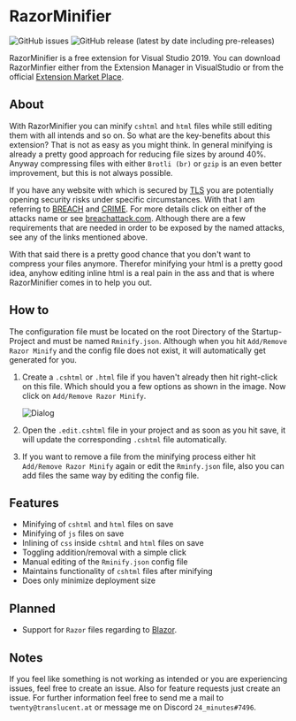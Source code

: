 # RazorMinifier

<img alt="GitHub issues" src="https://img.shields.io/github/issues-raw/TwentyFourMinutes/RazorMinifier"> <img alt="GitHub release (latest by date including pre-releases)" src="https://img.shields.io/github/v/release/TwentyFourMinutes/RazorMinifier?include_prereleases">

RazorMinifier is a free extension for Visual Studio 2019.
You can download RazorMinfier either from the Extension Manager in VisualStudio or from the official [Extension Market Place]( https://marketplace.visualstudio.com/items?itemName=twenty-four-minutes.razor-minifier ).

## About

With RazorMinifier you can minify `cshtml` and `html` files while still editing them with all intends and so on.
So what are the key-benefits about this extension? That is not as easy as you might think. 
In general minifying is already a pretty good approach for reducing file sizes by around 40%. Anyway compressing files with either `Brotli (br)` or `gzip` is an even better improvement, but this is not always possible.

If you have any website with which is secured by [TLS]( https://en.wikipedia.org/wiki/Transport_Layer_Security ) you are potentially opening security risks under specific circumstances. With that I am referring to [BREACH]( https://en.wikipedia.org/wiki/BREACH ) and [CRIME]( https://en.wikipedia.org/wiki/CRIME). For more details click on either of the attacks name or see [breachattack.com]( http://www.breachattack.com/ ). Although there are a few requirements that are needed in order to be exposed by the named attacks, see any of the links mentioned above.

With that said there is a pretty good chance that you don't want to compress your files anymore. Therefor minifying your html is a pretty good idea, anyhow editing inline html is a real pain in the ass and that is where RazorMinifier comes in to help you out.

## How to

The configuration file must be located on the root Directory of the Startup-Project and must be named `Rminify.json`. Although when you hit `Add/Remove Razor Minify` and the config file does not exist, it will automatically get generated for you. 

1. Create a `.cshtml` or `.html` file if you haven't already then hit right-click on this file. Which should you a few options as shown in the image. Now click on `Add/Remove Razor Minify`.

   ![Dialog](https://user-images.githubusercontent.com/36015290/67151966-8c260f00-f2ce-11e9-9629-e7dd59722c03.PNG)

2. Open the `.edit.cshtml` file in your project and as soon as you hit save, it will update the corresponding `.cshtml` file automatically.
3. If you want to remove a file from the minifying process either hit `Add/Remove Razor Minify` again or edit the `Rminfy.json` file, also you can add files the same way by editing the config file.

## Features

- Minifying of `cshtml` and `html` files on save
- Minifying of `js` files on save
- Inlining of `css` inside `cshtml` and `html` files on save
- Toggling addition/removal with a simple click
- Manual editing of the `Rminify.json` config file
- Maintains functionality of `cshtml` files after minifying
- Does only minimize deployment size

## Planned

- Support for `Razor` files regarding to [Blazor](https://blazor.net). 

## Notes

If you feel like something is not working as intended or you are experiencing issues, feel free to create an issue. Also for feature requests just create an issue. For further information feel free to send me a mail to `twenty@translucent.at` or message me on Discord `24_minutes#7496`.